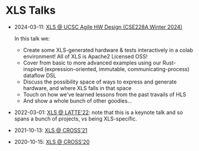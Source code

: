 # XLS Talks

*   2024-03-11:
    [XLS @ UCSC Agile HW Design (CSE228A Winter 2024)](https://www.youtube.com/watch?v=TOJ8QWuEec8&list=PLfrN7RIcMe6g2LBRJLTHTdhyj5s8ag0Rg&index=27)

    In this talk we:

    *   Create some XLS-generated hardware & tests interactively in a colab
        environment! All of XLS is Apache2 Licensed OSS!
    *   Cover from basic to more advanced examples using our Rust-inspired
        (expression-oriented, immutable, communicating-process) dataflow DSL
    *   Discuss the possibility space of ways to express and generate hardware,
        and where XLS falls in that space
    *   Touch on how we've learned lessons from the past travails of HLS
    *   And show a whole bunch of other goodies...

*   2022-03-01: [XLS @ LATTE'22](https://bit.ly/xls-latte): note that this is a
    keynote talk and so spans a bunch of projects, vs being XLS-specific.

*   2021-10-13: [XLS @ CROSS'21](https://bit.ly/xls-cross-21)

*   2020-10-15: [XLS @ CROSS'20](https://bit.ly/xls-cross)
